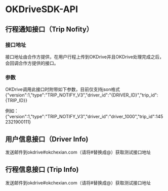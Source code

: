 # OKDriveSDK-API
## 行程通知接口（Trip Nofity）
### 接口地址
接口地址由合作方提供，在用户行程上传到OKDrive并且OKDrive处理完成之后，会回调合作方提供的接口。
### 参数
OKDrive调用此接口时附带如下参数，目前仅支持json格式
{"version":1,"type":"TRIP_NOTIFY_V3","driver_id":"{DRIVER_ID}","trip_id":{TRIP_ID}}

例如：
{"version":1,"type":"TRIP_NOTIFY_V3","driver_id":"driver_1000","trip_id":1452321900111}

## 用户信息接口（Driver Info)
发送邮件到okdrive#okchexian.com（请将#替换成@）获取测试接口地址
## 行程信息接口 (Trip Info)
发送邮件到okdrive#okchexian.com（请将#替换成@）获取测试接口地址